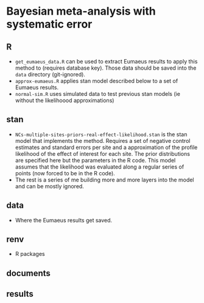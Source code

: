 # Bayesian meta-analysis with systematic error

## R

- `get_eumaeus_data.R` can be used to extract Eumaeus results to apply this method to (requires database key). Those data should be saved into the `data` directory (git-ignored). 
- `approx-eumaeus.R` applies stan model described below to a set of Eumaeus results. 
- `normal-sim.R` uses simulated data to test previous stan models (ie without the likelihoood approximations)

## stan

- `NCs-multiple-sites-priors-real-effect-likelihood.stan` is the stan model that implements the method. Requires a set of negative control estimates and standard errors per site and a approximation of the profile likelihood of the effect of interest for each site. The prior distributions are specified here but the parameters in the R code. This model assumes that the likelihood was evaluated along a regular series of points (now forced to be in the R code).
- The rest is a series of me building more and more layers into the model and can be mostly ignored.

## data

- Where the Eumaeus results get saved.

## renv

- R packages

## documents

## results
